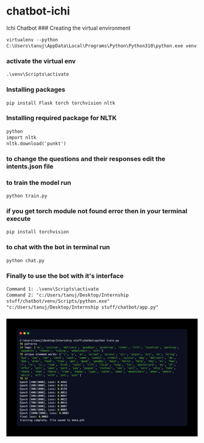 # chatbot-ichi
Ichi Chatbot ### Creating the virtual environment
```
virtualenv --python C:\Users\tanuj\AppData\Local\Programs\Python\Python310\python.exe venv
```
### activate the virtual env
```
.\venv\Scripts\activate
```
### Installing packages
``` 
pip install Flask torch torchvision nltk
```
### Installing required package for NLTK
```
python
import nltk
nltk.download('punkt')
```
### to change the questions and their responses edit the intents.json file
### to train the model run
```
python train.py
```
### if you get torch module not found error then in your terminal execute
```
pip install torchvision 
```
### to chat with the bot in terminal run
```
python chat.py
```
### Finally to use the bot with it's interface
```
Command 1: .\venv\Scripts\activate
Command 2: "c:/Users/tanuj/Desktop/Internship stuff/chatbot/venv/Scripts/python.exe" "c:/Users/tanuj/Desktop/Internship stuff/chatbot/app.py"
```

<h3 align="center"><img src="https://raw.githubusercontent.com/tanujdargan/chatbot-ichi/main/assets/terminal-training.png?token=GHSAT0AAAAAABSBHTQMOZYM2K44TSN6RS2KYWHONVQ" width="800px"></h3>
